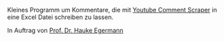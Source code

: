 Kleines Programm um Kommentare, die mit [Youtube Comment Scraper](https://chromewebstore.google.com/detail/ycs-youtube-comment-searc/pmfhcilikeembgbiadjiojgfgcfbcoaa?hl=en) in eine Excel Datei schreiben zu lassen.

In Auftrag von [Prof. Dr. Hauke Egermann](https://musikwissenschaft.phil-fak.uni-koeln.de/mitarbeiter-innen/professoren-innen/hauke-egermann)